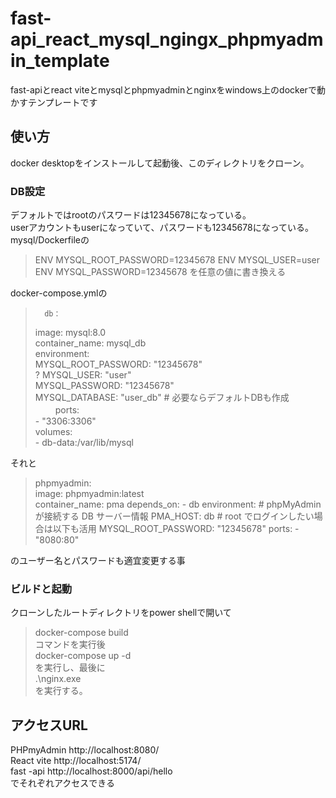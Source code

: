 # fast-api_react_mysql_ngingx_phpmyadmin_template
fast-apiとreact viteとmysqlとphpmyadminとnginxをwindows上のdockerで動かすテンプレートです  

## 使い方
docker desktopをインストールして起動後、このディレクトリをクローン。  

### DB設定
デフォルトではrootのパスワードは12345678になっている。  
userアカウントもuserになっていて、パスワードも12345678になっている。  
mysql/Dockerfileの
>ENV MYSQL_ROOT_PASSWORD=12345678
>ENV MYSQL_USER=user
>ENV MYSQL_PASSWORD=12345678
を任意の値に書き換える

docker-compose.ymlの  
>       db：  
>    image: mysql:8.0  
>    container_name: mysql_db  
>    environment:  
>      MYSQL_ROOT_PASSWORD: "12345678"  
?      MYSQL_USER: "user"  
>      MYSQL_PASSWORD: "12345678"  
>      MYSQL_DATABASE: "user_db"  # 必要ならデフォルトDBも作成  　　
>    ports:  
>      - "3306:3306"  
>    volumes:  
>      - db-data:/var/lib/mysql  

それと  
> phpmyadmin:  
>  image: phpmyadmin:latest  
>  container_name: pma
>  depends_on:
>      - db
>     environment:
>       # phpMyAdmin が接続する DB サーバー情報
>       PMA_HOST: db
>       # root でログインしたい場合は以下も活用
>       MYSQL_ROOT_PASSWORD: "12345678"
>       ports:
>       - "8080:80"

のユーザー名とパスワードも適宜変更する事

### ビルドと起動
クローンしたルートディレクトリをpower shellで開いて  
> docker-compose build  
コマンドを実行後  
> docker-compose up -d  
を実行し、最後に  
>  .\nginx.exe  
を実行する。  

## アクセスURL
PHPmyAdmin http://localhost:8080/  
React vite http://localhost:5174/  
fast -api  http://localhost:8000/api/hello  
でそれぞれアクセスできる  




